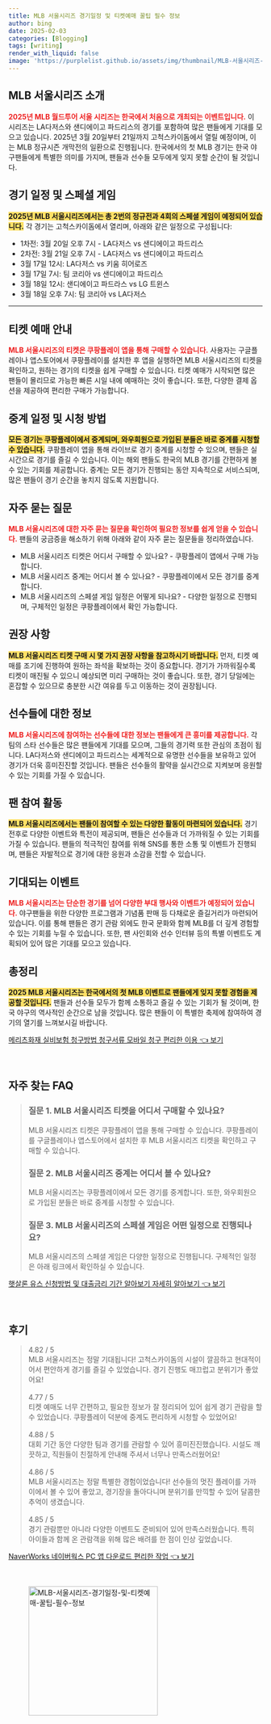 ```yaml
---
title: MLB 서울시리즈 경기일정 및 티켓예매 꿀팁 필수 정보
author: bing
date: 2025-02-03
categories: [Blogging]
tags: [writing]
render_with_liquid: false
image: 'https://purplelist.github.io/assets/img/thumbnail/MLB-서울시리즈-경기일정-및-티켓예매-꿀팁-필수-정보.webp'
---
```



<h2 id='MLB_서울시리즈_소개'>MLB 서울시리즈 소개</h2>

<p><b><span style="color: #ee2323;">2025년 MLB 월드투어 서울 시리즈는 한국에서 처음으로 개최되는 이벤트입니다.</span></b> 이 시리즈는 LA다저스와 샌디에이고 파드리스의 경기를 포함하여 많은 팬들에게 기대를 모으고 있습니다. 2025년 3월 20일부터 21일까지 고척스카이돔에서 열릴 예정이며, 이는 MLB 정규시즌 개막전의 일환으로 진행됩니다. 한국에서의 첫 MLB 경기는 한국 야구팬들에게 특별한 의미를 가지며, 팬들과 선수들 모두에게 잊지 못할 순간이 될 것입니다.</p>

<h2 id='경기일정_및_스페셜_게임'>경기 일정 및 스페셜 게임</h2>

<p><b><span style="background-color: #ffe066;">2025년 MLB 서울시리즈에서는 총 2번의 정규전과 4회의 스페셜 게임이 예정되어 있습니다.</span></b> 각 경기는 고척스카이돔에서 열리며, 아래와 같은 일정으로 구성됩니다:</p>

<ul>
    <li>1차전: 3월 20일 오후 7시 - LA다저스 vs 샌디에이고 파드리스</li>
    <li>2차전: 3월 21일 오후 7시 - LA다저스 vs 샌디에이고 파드리스</li>
    <li>3월 17일 12시: LA다저스 vs 키움 히어로즈</li>
    <li>3월 17일 7시: 팀 코리아 vs 샌디에이고 파드리스</li>
    <li>3월 18일 12시: 샌디에이고 파드라스 vs LG 트윈스</li>
    <li>3월 18일 오후 7시: 팀 코리아 vs LA다저스</li>
</ul>

<hr />

<h2 id='티켓_예매_안내'>티켓 예매 안내</h2>

<p><b><span style="color: #ee2323;">MLB 서울시리즈의 티켓은 쿠팡플레이 앱을 통해 구매할 수 있습니다.</span></b> 사용자는 구글플레이나 앱스토어에서 쿠팡플레이를 설치한 후 앱을 실행하면 MLB 서울시리즈의 티켓을 확인하고, 원하는 경기의 티켓을 쉽게 구매할 수 있습니다. 티켓 예매가 시작되면 많은 팬들이 몰리므로 가능한 빠른 시일 내에 예매하는 것이 좋습니다. 또한, 다양한 결제 옵션을 제공하여 편리한 구매가 가능합니다.</p>

<h2 id='중계일정_및_시청방법'>중계 일정 및 시청 방법</h2>

<p><b><span style="background-color: #ffe066;">모든 경기는 쿠팡플레이에서 중계되며, 와우회원으로 가입된 분들은 바로 중계를 시청할 수 있습니다.</span></b> 쿠팡플레이 앱을 통해 라이브로 경기 중계를 시청할 수 있으며, 팬들은 실시간으로 경기를 즐길 수 있습니다. 이는 해외 팬들도 한국의 MLB 경기를 간편하게 볼 수 있는 기회를 제공합니다. 중계는 모든 경기가 진행되는 동안 지속적으로 서비스되며, 많은 팬들이 경기 순간을 놓치지 않도록 지원합니다.</p>

<h2 id='자주_묻는_질문'>자주 묻는 질문</h2>

<p><b><span style="color: #ee2323;">MLB 서울시리즈에 대한 자주 묻는 질문을 확인하여 필요한 정보를 쉽게 얻을 수 있습니다.</span></b> 팬들의 궁금증을 해소하기 위해 아래와 같이 자주 묻는 질문들을 정리하였습니다.</p>

<ul>
    <li>MLB 서울시리즈 티켓은 어디서 구매할 수 있나요? - 쿠팡플레이 앱에서 구매 가능합니다.</li>
    <li>MLB 서울시리즈 중계는 어디서 볼 수 있나요? - 쿠팡플레이에서 모든 경기를 중계합니다.</li>
    <li>MLB 서울시리즈의 스페셜 게임 일정은 어떻게 되나요? - 다양한 일정으로 진행되며, 구체적인 일정은 쿠팡플레이에서 확인 가능합니다.</li>
</ul>

<h2 id='권장_사항'>권장 사항</h2>

<p><b><span style="background-color: #ffe066;">MLB 서울시리즈 티켓 구매 시 몇 가지 권장 사항을 참고하시기 바랍니다.</span></b> 먼저, 티켓 예매를 조기에 진행하여 원하는 좌석을 확보하는 것이 중요합니다. 경기가 가까워질수록 티켓이 매진될 수 있으니 예상되면 미리 구매하는 것이 좋습니다. 또한, 경기 당일에는 혼잡할 수 있으므로 충분한 시간 여유를 두고 이동하는 것이 권장됩니다.</p>

<h2 id='선수_들에_대한_정보'>선수들에 대한 정보</h2>

<p><b><span style="color: #ee2323;">MLB 서울시리즈에 참여하는 선수들에 대한 정보는 팬들에게 큰 흥미를 제공합니다.</span></b> 각 팀의 스타 선수들은 많은 팬들에게 기대를 모으며, 그들의 경기력 또한 관심의 초점이 됩니다. LA다저스와 샌디에이고 파드리스는 세계적으로 유명한 선수들을 보유하고 있어 경기가 더욱 흥미진진할 것입니다. 팬들은 선수들의 활약을 실시간으로 지켜보며 응원할 수 있는 기회를 가질 수 있습니다.</p>

<h2 id='팬_참여_활동'>팬 참여 활동</h2>

<p><b><span style="background-color: #ffe066;">MLB 서울시리즈에서는 팬들이 참여할 수 있는 다양한 활동이 마련되어 있습니다.</span></b> 경기 전후로 다양한 이벤트와 특전이 제공되며, 팬들은 선수들과 더 가까워질 수 있는 기회를 가질 수 있습니다. 팬들의 적극적인 참여를 위해 SNS를 통한 소통 및 이벤트가 진행되며, 팬들은 자발적으로 경기에 대한 응원과 소감을 전할 수 있습니다.</p>

<h2 id='기대되는_이벤트'>기대되는 이벤트</h2>

<p><b><span style="color: #ee2323;">MLB 서울시리즈는 단순한 경기를 넘어 다양한 부대 행사와 이벤트가 예정되어 있습니다.</span></b> 야구팬들을 위한 다양한 프로그램과 기념품 판매 등 다채로운 즐길거리가 마련되어 있습니다. 이를 통해 팬들은 경기 관람 외에도 한국 문화와 함께 MLB를 더 깊게 경험할 수 있는 기회를 누릴 수 있습니다. 또한, 팬 사인회와 선수 인터뷰 등의 특별 이벤트도 계획되어 있어 많은 기대를 모으고 있습니다.</p>

<h2 id='총정리'>총정리</h2>

<p><b><span style="background-color: #ffe066;">2025 MLB 서울시리즈는 한국에서의 첫 MLB 이벤트로 팬들에게 잊지 못할 경험을 제공할 것입니다.</span></b> 팬들과 선수들 모두가 함께 소통하고 즐길 수 있는 기회가 될 것이며, 한국 야구의 역사적인 순간으로 남을 것입니다. 많은 팬들이 이 특별한 축제에 참여하여 경기의 열기를 느껴보시길 바랍니다.</p>


<p><a class="click-button" title="메리츠화재 실비보험 청구방법 청구서류 모바일 청구 편리한 이용" href="https://purplelist.github.io/posts/%EB%A9%94%EB%A6%AC%EC%B8%A0%ED%99%94%EC%9E%AC-%EC%8B%A4%EB%B9%84%EB%B3%B4%ED%97%98-%EC%B2%AD%EA%B5%AC%EB%B0%A9%EB%B2%95-%EC%B2%AD%EA%B5%AC%EC%84%9C%EB%A5%98-%EB%AA%A8%EB%B0%94%EC%9D%BC-%EC%B2%AD%EA%B5%AC-%ED%8E%B8%EB%A6%AC%ED%95%9C-%EC%9D%B4%EC%9A%A9/" rel="dofollow">메리츠화재 실비보험 청구방법 청구서류 모바일 청구 편리한 이용 👈 보기</a></p><br>
<h2 id='자주_찾는_FAQ'>자주 찾는 FAQ</h2>
<div itemscope="" itemtype="https://schema.org/FAQPage"> 
<blockquote> 
<div itemscope="" itemprop="mainEntity" itemtype="https://schema.org/Question"> 
<h3 itemprop="name">질문 1. MLB 서울시리즈 티켓을 어디서 구매할 수 있나요?</h3> 
<div itemscope="" itemprop="acceptedAnswer" itemtype="https://schema.org/Answer"> 
<span itemprop="text"> 
<p>MLB 서울시리즈 티켓은 쿠팡플레이 앱을 통해 구매할 수 있습니다. 쿠팡플레이를 구글플레이나 앱스토어에서 설치한 후 MLB 서울시리즈 티켓을 확인하고 구매할 수 있습니다.</p> 
</span> 
</div> 
</div> 
<div itemscope="" itemprop="mainEntity" itemtype="https://schema.org/Question"> 
<h3 itemprop="name">질문 2. MLB 서울시리즈 중계는 어디서 볼 수 있나요?</h3> 
<div itemscope="" itemprop="acceptedAnswer" itemtype="https://schema.org/Answer"> 
<span itemprop="text"> 
<p>MLB 서울시리즈는 쿠팡플레이에서 모든 경기를 중계합니다. 또한, 와우회원으로 가입된 분들은 바로 중계를 시청할 수 있습니다.</p> 
</span> 
</div> 
</div> 
<div itemscope="" itemprop="mainEntity" itemtype="https://schema.org/Question"> 
<h3 itemprop="name">질문 3. MLB 서울시리즈의 스페셜 게임은 어떤 일정으로 진행되나요?</h3> 
<div itemscope="" itemprop="acceptedAnswer" itemtype="https://schema.org/Answer"> 
<span itemprop="text"> 
<p>MLB 서울시리즈의 스페셜 게임은 다양한 일정으로 진행됩니다. 구체적인 일정은 아래 링크에서 확인하실 수 있습니다.</p> 
</span> 
</div> 
</div> 
</blockquote> 
</div>
<p><a class="click-button" title="햇살론 유스 신청방법 및 대출금리 기간 알아보기 자세히 알아보기" href="https://purplelist.github.io/posts/%ED%96%87%EC%82%B4%EB%A1%A0-%EC%9C%A0%EC%8A%A4-%EC%8B%A0%EC%B2%AD%EB%B0%A9%EB%B2%95-%EB%B0%8F-%EB%8C%80%EC%B6%9C%EA%B8%88%EB%A6%AC-%EA%B8%B0%EA%B0%84-%EC%95%8C%EC%95%84%EB%B3%B4%EA%B8%B0-%EC%9E%90%EC%84%B8%ED%9E%88-%EC%95%8C%EC%95%84%EB%B3%B4%EA%B8%B0/" rel="dofollow">햇살론 유스 신청방법 및 대출금리 기간 알아보기 자세히 알아보기 👈 보기</a></p><br>
<h2 id='후기'>후기</h2>
<div itemscope itemtype="https://schema.org/Product">
  <blockquote>
  <div itemprop="review" itemscope itemtype="https://schema.org/Review">
      <div itemprop="reviewRating" itemscope itemtype="https://schema.org/Rating"> <span itemprop="ratingValue">4.82</span> / <span itemprop="bestRating">5</span> </div>
      <span itemprop="reviewBody">MLB 서울시리즈는 정말 기대됩니다! 고척스카이돔의 시설이 깔끔하고 현대적이어서 편안하게 경기를 즐길 수 있었습니다. 경기 진행도 매끄럽고 분위기가 좋았어요!</span>
  </div>
  <br>
  <div itemprop="review" itemscope itemtype="https://schema.org/Review">
      <div itemprop="reviewRating" itemscope itemtype="https://schema.org/Rating"> <span itemprop="ratingValue">4.77</span> / <span itemprop="bestRating">5</span> </div>
      <span itemprop="reviewBody">티켓 예매도 너무 간편하고, 필요한 정보가 잘 정리되어 있어 쉽게 경기 관람을 할 수 있었습니다. 쿠팡플레이 덕분에 중계도 편리하게 시청할 수 있었어요!</span>
  </div>
  <br>
  <div itemprop="review" itemscope itemtype="https://schema.org/Review">
      <div itemprop="reviewRating" itemscope itemtype="https://schema.org/Rating"> <span itemprop="ratingValue">4.88</span> / <span itemprop="bestRating">5</span> </div>
      <span itemprop="reviewBody">대회 기간 동안 다양한 팀과 경기를 관람할 수 있어 흥미진진했습니다. 시설도 깨끗하고, 직원들이 친절하게 안내해 주셔서 너무나 만족스러웠어요!</span>
  </div>
  <br>
  <div itemprop="review" itemscope itemtype="https://schema.org/Review">
      <div itemprop="reviewRating" itemscope itemtype="https://schema.org/Rating"> <span itemprop="ratingValue">4.86</span> / <span itemprop="bestRating">5</span> </div>
      <span itemprop="reviewBody">MLB 서울시리즈는 정말 특별한 경험이었습니다! 선수들의 멋진 플레이를 가까이에서 볼 수 있어 좋았고, 경기장을 돌아다니며 분위기를 만끽할 수 있어 달콤한 추억이 생겼습니다.</span>
  </div>
  <br>
  <div itemprop="review" itemscope itemtype="https://schema.org/Review">
      <div itemprop="reviewRating" itemscope itemtype="Rating"> <span itemprop="ratingValue">4.85</span> / <span itemprop="bestRating">5</span> </div>
      <span itemprop="reviewBody">경기 관람뿐만 아니라 다양한 이벤트도 준비되어 있어 만족스러웠습니다. 특히 아이들과 함께 온 관람객을 위해 많은 배려를 한 점이 인상 깊었습니다.</span>
  </div>
  </blockquote>
</div>
<p><a class="click-button" title="NaverWorks 네이버웍스 PC 앱 다운로드 편리한 작업" href="https://purplelist.github.io/posts/NaverWorks-%EB%84%A4%EC%9D%B4%EB%B2%84%EC%9B%8D%EC%8A%A4-PC-%EC%95%B1-%EB%8B%A4%EC%9A%B4%EB%A1%9C%EB%93%9C-%ED%8E%B8%EB%A6%AC%ED%95%9C-%EC%9E%91%EC%97%85/" rel="dofollow">NaverWorks 네이버웍스 PC 앱 다운로드 편리한 작업 👈 보기</a></p><br>
<figure class="image"><img src="https://purplelist.github.io/assets/img/thumbnail/MLB-서울시리즈-경기일정-및-티켓예매-꿀팁-필수-정보.webp" alt="MLB-서울시리즈-경기일정-및-티켓예매-꿀팁-필수-정보" width="256" height="256"></figure>